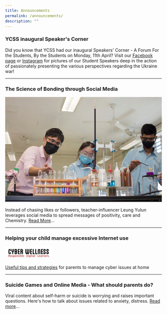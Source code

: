 ```yaml
---
title: Announcements
permalink: /announcements/
description: ""
---
```

### YCSS inaugural Speaker's Corner

Did you know that YCSS had our inaugural Speakers' Corner - A Forum For the Students, By the Students on Monday, 11th April? Visit our [Facebook page](https://www.facebook.com/yuanching.official/) or [Instagram](https://www.instagram.com/p/CcSX9jxKhh6/?utm_source=ig_web_copy_link) for pictures of our Student Speakers deep in the action of passionately presenting the various perspectives regarding the Ukraine war!

--------

### The Science of Bonding through Social Media

![](/images/3f9d70b3e_2984.jpg)

Instead of chasing likes or followers, teacher-influencer Leung Yulun leverages social media to spread messages of positivity, care and Chemistry. [Read More](https://www.schoolbag.edu.sg/story/the-science-of-bonding-through-social-media)...

------------

### Helping your child manage excessive Internet use

<img src="/images/1f164a402_601.jpg" 
    style="width:30%">

[Useful tips and strategies](/files/Tip%20sheet%20for%20Parents-Excessive%20Internet%20Use.pdf) for parents to manage cyber issues at home

------------

### Suicide Games and Online Media - What should parents do?

Viral content about self-harm or suicide is worrying and raises important questions. Here's how to talk about issues related to anxiety, distress. [Read more](https://www.schoolbag.edu.sg/story/suicide-games-and-online-media-what-should-parents-do)...
